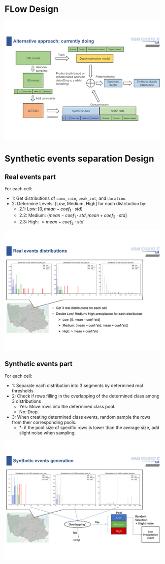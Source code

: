 # FLow Design
![Layout](cCTGAN_layout.jpg)
# Synthetic events separation Design
## Real events part
For each cell:
- 1: Get distributions of `cumu_rain`, `peak_int`, and `duration`.
- 2: Determine Levels: [Low, Medium, High] for each distribution by:
  - 2.1: Low: $[0, mean - coef_1 \cdot std)$
  - 2.2: Medium: $(mean - coef_1 \cdot std, mean + coef_2 \cdot std]$
  - 2.3: High: $> mean + coef_2 \cdot std$

![Real](Events_distributions_processing_layout_real.jpg)
## Synthetic events part
For each cell:
- 1: Separate each distribution into 3 segments by determined real thresholds
- 2: Check if rows filling in the overlapping of the determined class among 3 distributions
    - Yes: Move rows into the determined class pool.
    - No: Drop.
- 3: When creating determined class events, random sample the rows from their corresponding pools.
    - *: if the pool size of specific rows is lower than the average size, add slight noise when sampling. 

![Syn](Events_distributions_processing_layout_syn.jpg)
